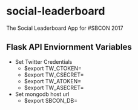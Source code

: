 # social-leaderboard
The Social Leaderboard App for #SBCON 2017

## Flask API Enviornment Variables
- Set Twitter Credentials 
  - $export TW_CTOKEN=<xxxxxxx>
  - $export TW_CSECRET=<xxxxxx>
  - $export TW_ATOKEN=<xxxxxx>
  - $export TW_ASECRET=<xxxxxx>
- Set mongodb host url
  - $export SBCON_DB=<xxxxxx> 
